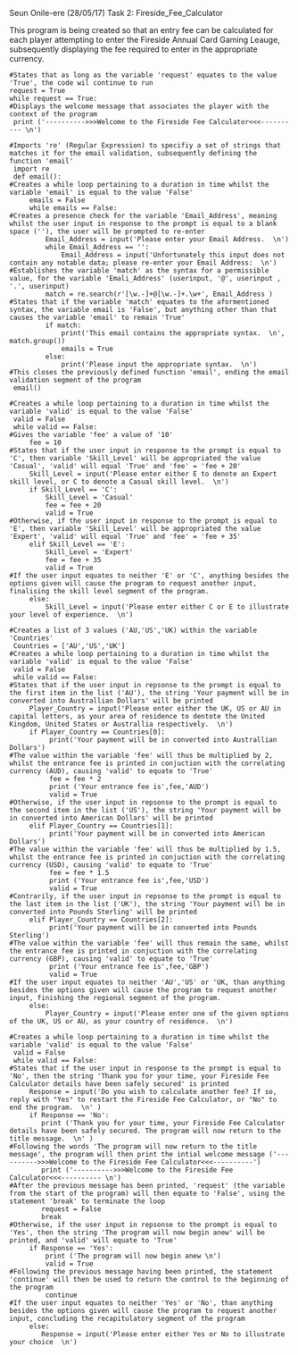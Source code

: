 Seun Onile-ere (28/05/17) Task 2: Fireside_Fee_Calculator

This program is being created so that an entry fee can be calculated for each player attempting to enter the Fireside Annual Card Gaming Leauge,
subsequently displaying the fee required to enter in the appropriate currency.

    #States that as long as the variable 'request' equates to the value 'True', the code wil continue to run
    request = True
    while request == True:
    #Displays the welcome message that associates the player with the context of the program    
     print ('---------->>>Welcome to the Fireside Fee Calculator<<<---------- \n')

    #Imports 're' (Regular Expression) to specifiy a set of strings that matches it for the email validation, subsequently defining the function 'email'
     import re
     def email():
    #Creates a while loop pertaining to a duration in time whilst the variable 'email' is equal to the value 'False'
         emails = False
         while emails == False:
    #Creates a presence check for the variable 'Email_Address', meaning whilst the user input in response to the prompt is equal to a blank space (''), the user will be prompted to re-enter         
             Email_Address = input('Please enter your Email Address.  \n')
             while Email_Address == '':
                 Email_Address = input('Unfortunately this input does not contain any notable data; please re-enter your Email Address:  \n')
    #Establishes the variable 'match' as the syntax for a permissible value, for the variable 'Emali_Address' (userinput, '@', userinput , '.', userinput)
             match = re.search(r'[\w.-]+@[\w.-]+.\w+', Email_Address )
    #States that if the variable 'match' equates to the aformentioned syntax, the variable email is 'False', but anything other than that causes the variable 'email' to remain 'True'       
             if match:
                 print('This email contains the appropriate syntax.  \n', match.group())
                 emails = True
             else:
                 print('Please input the appropriate syntax.  \n')
    #This closes the previously defined function 'email', ending the email validation segment of the program
     email()

    #Creates a while loop pertaining to a duration in time whilst the variable 'valid' is equal to the value 'False'
     valid = False
     while valid == False:
    #Gives the variable 'fee' a value of '10'     
         fee = 10
    #States that if the user input in response to the prompt is equal to 'C', then variable 'Skill_Level' will be appropriated the value 'Casual', 'valid' will equal 'True' and 'fee' = 'fee + 20'
         Skill_Level = input('Please enter either E to denote an Expert skill level, or C to denote a Casual skill level.  \n')
         if Skill_Level == 'C':
             Skill_Level = 'Casual'
             fee = fee + 20
             valid = True
    #Otherwise, if the user input in response to the prompt is equal to 'E', then variable 'Skill_Level' will be appropriated the value 'Expert', 'valid' will equal 'True' and 'fee' = 'fee + 35'
         elif Skill_Level == 'E':
             Skill_Level = 'Expert'
             fee = fee + 35
             valid = True
    #If the user input equates to neither 'E' or 'C', anything besides the options given will cause the program to request another input, finalising the skill level segment of the program.         
         else:
             Skill_Level = input('Please enter either C or E to illustrate your level of experience.  \n')

    #Creates a list of 3 values ('AU,'US','UK) within the variable 'Countries'
     Countries = ['AU','US','UK']
    #Creates a while loop pertaining to a duration in time whilst the variable 'valid' is equal to the value 'False'
     valid = False
     while valid == False:
    #States that if the user input in repsonse to the prompt is equal to the first item in the list ('AU'), the string 'Your payment will be in converted into Australlian Dollars' will be printed     
         Player_Country = input('Please enter either the UK, US or AU in capital letters, as your area of residence to dentote the United Kingdom, United States or Australlia respectively.  \n')
         if Player_Country == Countries[0]:
              print('Your payment will be in converted into Australlian Dollars')
    #The value within the variable 'fee' will thus be multiplied by 2, whilst the entrance fee is printed in conjuction with the correlating currency (AUD), causing 'valid' to equate to 'True'
              fee = fee * 2
              print ('Your entrance fee is',fee,'AUD')
              valid = True
    #Otherwise, if the user input in repsonse to the prompt is equal to the second item in the list ('US'), the string 'Your payment will be in converted into American Dollars' will be printed          
         elif Player_Country == Countries[1]:
              print('Your payment will be in converted into American Dollars')
    #The value within the variable 'fee' will thus be multiplied by 1.5, whilst the entrance fee is printed in conjuction with the correlating currency (USD), causing 'valid' to equate to 'True'          
              fee = fee * 1.5
              print ('Your entrance fee is',fee,'USD')
              valid = True
    #Contrarily, if the user input in repsonse to the prompt is equal to the last item in the list ('UK'), the string 'Your payment will be in converted into Pounds Sterling' will be printed
         elif Player_Country == Countries[2]:
              print('Your payment will be in converted into Pounds Sterling')
    #The value within the variable 'fee' will thus remain the same, whilst the entrance fee is printed in conjuction with the correlating currency (GBP), causing 'valid' to equate to 'True'          
              print ('Your entrance fee is',fee,'GBP')
              valid = True
    #If the user input equates to neither 'AU','US' or 'UK, than anything besides the options given will cause the program to request another input, finishing the regional segment of the program. 
         else:
             Player_Country = input('Please enter one of the given options of the UK, US or AU, as your country of residence.  \n')

    #Creates a while loop pertaining to a duration in time whilst the variable 'valid' is equal to the value 'False'
     valid = False
     while valid == False:
    #States that if the user input in response to the prompt is equal to 'No', then the string 'Thank you for your time, your Fireside Fee Calculator details have been safely secured' is printed
         Response = input('Do you wish to calculate another fee? If so, reply with "Yes" to restart the Fireside Fee Calculator, or "No" to end the program.  \n' )
         if Response == 'No':
            print ('Thank you for your time, your Fireside Fee Calculator details have been safely secured. The program will now return to the title message.  \n' )
    #Following the words 'The program will now return to the title message', the program will then print the intial welcome message ('---------->>>Welcome to the Fireside Fee Calculator<<<----------')
            print ('---------->>>Welcome to the Fireside Fee Calculator<<<---------- \n')
    #After the previous message has been printed, 'request' (the variable from the start of the program) will then equate to 'False', using the statement 'break' to terminate the loop 
            request = False
            break
    #Otherwise, if the user input in repsonse to the prompt is equal to 'Yes', then the string 'The program will now begin anew' will be printed, and 'valid' will equate to 'True'
         if Response == 'Yes':
             print ('The program will now begin anew \n')
             valid = True
    #Following the previous message having been printed, the statement 'continue' will then be used to return the control to the beginning of the program      
             continue
    #If the user input equates to neither 'Yes' or 'No', than anything besides the options given will cause the program to request another input, concluding the recapitulatory segment of the program       
         else:
            Response = input('Please enter either Yes or No to illustrate your choice  \n')

